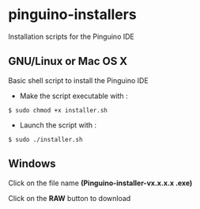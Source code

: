 # pinguino-installers
Installation scripts for the Pinguino IDE

## GNU/Linux or Mac OS X</b>

Basic shell script to install the Pinguino IDE 
* Make the script executable with : 
```
$ sudo chmod +x installer.sh
```
* Launch the script with : 
```
$ sudo ./installer.sh
```
## Windows

Click on the file name **(Pinguino-installer-vx.x.x.x .exe)**

Click on the **RAW** button to download

